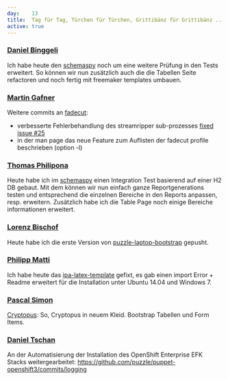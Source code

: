 ```yaml
---
day: 	13
title:	Tag für Tag, Türchen für Türchen, Grittibänz für Grittibänz ... es geht weiter
active: true
---
```


### [Daniel Binggeli](https://github.com/drnoa)
Ich habe heute den [schemaspy](https://github.com/drnoa/schemaspy) noch um eine weitere Prüfung in den Tests erweitert. So können wir nun zusätzlich auch die die Tabellen Seite refactoren und noch fertig mit freemaker templates umbauen.

### [Martin Gafner](https://github.com/mgafner)
Weitere commits an [fadecut](https://github.com/micressor/fadecut):

* verbesserte Fehlerbehandlung des streamripper sub-prozesses [fixed issue #25](https://github.com/micressor/fadecut/issues/25)
* in der man page das neue Feature zum Auflisten der fadecut profile beschrieben (option -l)

### [Thomas Philipona](https://github.com/phil-pona)
Heute habe ich im [schemaspy](https://github.com/drnoa/schemaspy) einen Integration Test basierend auf einer H2 DB gebaut. Mit dem können wir nun einfach ganze Reportgenerations testen und entsprechend die einzelnen Bereiche in den Reports anpassen, resp. erweitern. Zusätzlich habe ich die Table Page noch einige Bereiche informationen erweitert.

### [Lorenz Bischof](https://github.com/lbischof)
Heute habe ich die erste Version von [puzzle-laptop-bootstrap](https://github.com/lbischof/puzzle-laptop-bootstrap) gepusht.

### [Philipp Matti](https://github.com/phil-matti)
Ich habe heute das [ipa-latex-template](https://github.com/phil-matti/ipa-latex-template) gefixt, es gab einen import Error + Readme erweitert für die Installation unter Ubuntu 14.04 und Windows 7.

### [Pascal Simon](https://github.com/psunix)
[Cryptopus](https://github.com/puzzle/cryptopus): So, Cryptopus in neuem Kleid. Bootstrap Tabellen und Form Items.

### [Daniel Tschan](https://github.com/dtschan)
An der Automatisierung der Installation des OpenShift Enterprise EFK Stacks weitergearbeitet: <https://github.com/puzzle/puppet-openshift3/commits/logging>
